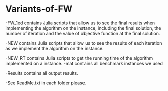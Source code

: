# Variants-of-FW

-FW_1ed contains Julia scripts that allow us to see the final results when implementing the algorithm on the instance, including the final solution,  the number of iteration and the value of objective function at the final solution.

-NEW contains Julia scripts that allow us to see the results of each iteration as we implement the algorithm on the instance.

-NEW_RT  contains Julia scripts to get the running time of the algorithm implemented on a instance.
-mat contains all benchmark instances we used

-Results contains all output results.

-See ReadMe.txt in each folder please.
